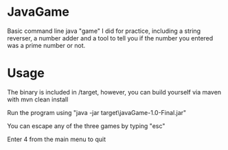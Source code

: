 # JavaGame
Basic command line java "game" I did for practice, including a string reverser, a number adder and a tool to 
tell you if the number you entered was a prime number or not.


# Usage
The binary is included in /target, however, you can build yourself via maven with mvn clean install

Run the program using "java -jar target\javaGame-1.0-Final.jar"

You can escape any of the three games by typing "esc"

Enter 4 from the main menu to quit
